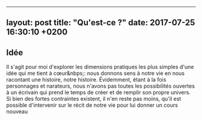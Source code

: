 ---
layout: post
title:  "Qu'est-ce ?"
date:   2017-07-25 16:30:10 +0200
--

## Idée

Il s'agit pour moi d'explorer les dimensions pratiques les plus simples d'une idée qui me tient à cœur&nbps;: nous donnons sens à notre vie en nous racontant une histoire, notre histoire. Évidemment, étant à la fois personnages et narateurs, nous n'avons pas toutes les possibilités ouvertes à un écrivain qui prend le temps de créer et de remplir son propre univers. Si bien des fortes contraintes existent, il n'en reste pas moins, qu'il est possible d'intervenir sur le récit de notre vie pour lui donner un cours nouveau

